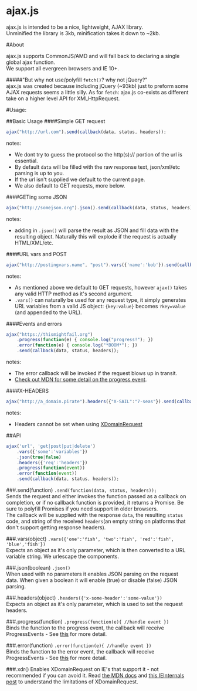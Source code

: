 ajax.js
===========

ajax.js is intended to be a nice, lightweight, AJAX library.  
Unminified the library is 3kb, minification takes it down to ~2kb.

#About

ajax.js supports CommonJS/AMD and will fall back to declaring a single global ajax function.  
We support all evergreen browsers and IE 10+.

#####"But why not use/polyfill `fetch()`? why not jQuery?"  
ajax.js was created because including jQuery (~93kb) just to preform some AJAX requests seems a little silly. As for `fetch`: ajax.js co-exists as different take on a higher level API for XMLHttpRequest.

#Usage:

##Basic Usage
####Simple GET request
```javascript
ajax("http://url.com").send(callback(data, status, headers));
```
notes: 

- We dont try to guess the protocol so the http(s):// portion of the url is essential.
- By default `data` will be filled with the raw response text, json/xml/etc parsing is up to you.
- If the url isn't supplied we default to the current page.
- We also default to GET requests, more below.

####GETing some JSON
```javascript
ajax("http://somejson.org").json().send(callback(data, status, headers));
```
notes:

- adding in `.json()` will parse the result as JSON and fill data with the resulting object. Naturally this will explode if the request is actually HTML/XML/etc.

####URL vars and POST
```javascript
ajax("http://postingvars.name", "post").vars({'name':'bob'}).send(callback(data, status, headers));
```
notes: 

- As mentioned above we default to GET requests, however `ajax()` takes any valid HTTP method as it's second argument.
- `.vars()` can naturally be used for any request type, it simply generates URL variables from a valid JS object: `{key:value}` becomes `?key=value` (and appended to the URL).

####Events and errors
```javascript
ajax("https://thismightfail.org")
	.progress(function(e) { console.log("progress!"); })
	.error(function(e) { console.log("*BOOM*"); })
	.send(callback(data, status, headers));
```
notes:

- The error callback will be invoked if the request blows up in transit.
- [Check out MDN for some detail on the progress event](https://developer.mozilla.org/en-US/docs/Web/API/ProgressEvent).
 
####X-HEADERS
```javascript
ajax("http://a_domain.pirate").headers({"X-SAIL":"7-seas"}).send(callback(data, status, headers));
```
notes:

- Headers cannot be set when using [XDomainRequest](#xdr)

##API

```javascript
ajax('url', 'get|post|put|delete')
	.vars({'some':'variables'})
	.json(true|false)
	.headers({'req':'headers'})
	.progress(function(event))
	.error(function(event))
	.send(callback(data, status, headers));
```

###.send(function)
`.send(function(data, status, headers));`  
Sends the request and either invokes the function passed as a callback on completion, or if no callback function is provided, it returns a Promise. Be sure to polyfill Promises if you need support in older browsers.  
The callback will be supplied with the response `data`, the resulting `status` code, and string of the received `headers`(an empty string on platforms that don't support getting response headers).

###.vars(object)
`.vars({'one':'fish', 'two':'fish', 'red':'fish', 'blue','fish'})`  
Expects an object as it's only parameter, which is then converted to a URL variable string. We urlescape the components.

###.json(boolean)
`.json()`  
When used with no parameters it enables JSON parsing on the request data. When given a boolean it will enable (true) or disable (false) JSON parsing.

###.headers(object)
`.headers({'x-some-header':'some-value'})`  
Expects an object as it's only parameter, which is used to set the request headers.

###.progress(function)
`.progress(function(e){ //handle event })`  
Binds the function to the progress event, the callback will receive ProgressEvents - See [this](https://developer.mozilla.org/en-US/docs/Web/API/ProgressEvent) for more detail.

###.error(function)
`.error(function(e){ //handle event })`  
Binds the function to the error event, the callback will receive ProgressEvents - See [this](https://developer.mozilla.org/en-US/docs/Web/API/ProgressEvent) for more detail.

###.xdr()
Enables XDomainRequest on IE's that support it - not recommended if you can avoid it. Read [the MDN docs](https://developer.mozilla.org/en-US/docs/Web/API/XDomainRequest) and [this IEInternals post](http://blogs.msdn.com/b/ieinternals/archive/2010/05/13/xdomainrequest-restrictions-limitations-and-workarounds.aspx) to understand the limitations of XDomainRequest.
